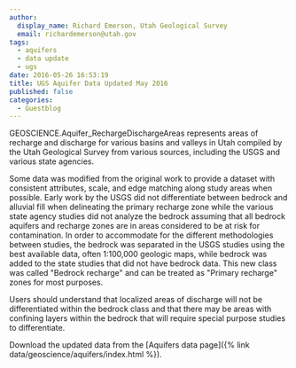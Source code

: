 ```yaml
---
author:
  display_name: Richard Emerson, Utah Geological Survey
  email: richardemerson@utah.gov
tags:
  - aquifers
  - data update
  - ugs
date: 2016-05-26 16:53:19
title: UGS Aquifer Data Updated May 2016
published: false
categories:
  - Guestblog
---
```


GEOSCIENCE.Aquifer_RechargeDischargeAreas represents areas of recharge and discharge for various basins and valleys in Utah compiled by the Utah Geological Survey from various sources, including the USGS and various state agencies.

Some data was modified from the original work to provide a dataset with consistent attributes, scale, and edge matching along study areas when possible. Early work by the USGS did not differentiate between bedrock and alluvial fill when delineating the primary recharge zone while the various state agency studies did not analyze the bedrock assuming that all bedrock aquifers and recharge zones are in areas considered to be at risk for contamination. In order to accommodate for the different methodologies between studies, the bedrock was separated in the USGS studies using the best available data, often 1:100,000 geologic maps, while bedrock was added to the state studies that did not have bedrock data. This new class was called "Bedrock recharge" and can be treated as "Primary recharge" zones for most purposes.

Users should understand that localized areas of discharge will not be differentiated within the bedrock class and that there may be areas with confining layers within the bedrock that will require special purpose studies to differentiate.

Download the updated data from the [Aquifers data page]({% link data/geoscience/aquifers/index.html %}).
